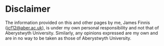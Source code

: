 Disclaimer
==========
The information provided on this and other pages by me, James Finnis
(jcf12@aber.ac.uk), is under my own personal responsibility and not that of
Aberystwyth University. Similarly, any opinions expressed are my own and are
in no way to be taken as those of Aberystwyth University.
